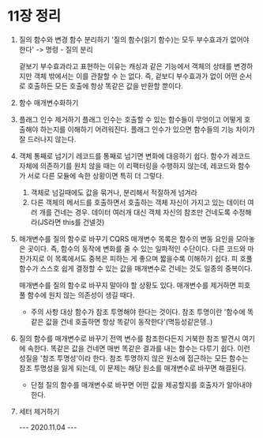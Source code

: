 # 11장 정리
1. 질의 함수와 변경 함수 분리하기
   '질의 함수(읽기 함수)는 모두 부수효과가 없어야 한다' -> 명령 - 질의 분리
   
   겉보기 부수효과라고 표현하는 이유는 캐싱과 같은 기능에서 객체의 상태를 변경하지만 객체 밖에서는 이를 관찰할 수 는 없다. 즉, 겉보디 부수효과가 없이 어떤 순서로 호출하든 모든 호출에 항상 똑같은 값을 반환할 뿐이다.

2. 함수 매개변수화하기

3. 플래그 인수 제거하기
   플래그 인수는 호출할 수 있는 함수들이 무엇이고 어떻게 호출해야 하는지를 이해하기 어려워진다.
   플래그 인수가 있으면 함수들의 기능 차이가 잘 드러나지 않는다.

4. 객체 통째로 넘기기
   레코드를 통째로 넘기면 변화에 대응하기 쉽다. 
   함수가 레코드 자체에 의존하기를 원치 않을 때는 이 리팩터링을 수행하지 않는데, 레코드와 함수가 서로 다른 모듈에 속한 상황이면 특히 더 그렇다.
      1. 객체로 넘길때에도 값을 묶거나, 분리해서 적절하게 넘겨라
      2. 다른 객체의 메서드를 호출하면서 호출하는 객체 자신이 가지고 있는 데이터 여러 개를 건네는 경우. 데이터 여러개 대신 객체 자신의 참조만 건네도록 수정해라(JS라면 this를 건넬것) 

5. 매개변수를 질의 함수로 바꾸기 CQRS
   매개변수 목록은 함수의 변동 요인을 모아놓은 곳이다. 즉, 함수의 동작에 변화를 줄 수 있는 일파적인 수단이다. 다른 코드와 마찬가지로 이 목록에서도 중복은 피하는 게 좋으며 짧을수록 이해하기 쉽다.
      피 호풀 함수가 스스호 쉽게 결정할 수 있는 값을 매개변수로 건네는 것도 일종의 중복이다.

      매개변수를 질의 함수로 바꾸지 말아야 할 상황도 있다. 매개변수를 제거하면 피호풀 함수에 원치 않는 의존성이 생길 때다. 
   - 주의 사항
         대상 함수가 참조 투명해야 한다는 것이다. 참조 투명이란 '함수에 똑같은 값을 건네 호출하면 항상 똑같이 동작한다'(멱등성같은뎅..)

6. 질의 함수를 매개변수로 바꾸기
   전역 변수를 참조한다든지 거북한 참조 발견시 여기에 속한다. 
   똑같은 값을 건네면 매번 똑같은 결과를 내는 함수는 다루기 쉽다. 이런 성질을 '참조 투명성'이라 한다.
      참조 투명하지 않은 원소에 접근하는 모든 함수는 참조 투명성을 잃게 되는데, 이 문제는 해당 원소를 매개변수로 바꾸면 해결된다.
   - 단점
      질의 함수를 매개변수로 바꾸면 어떤 값을 제공할지를 호출자가 알아내야 한다. 

7. 세터 제거하기
   
   --- 2020.11.04 ---